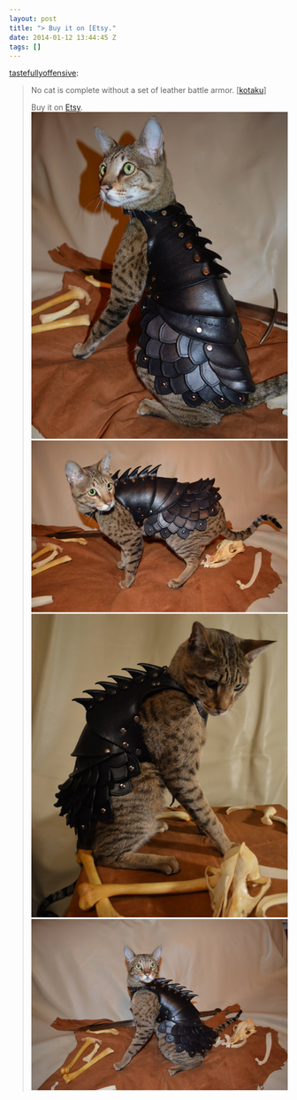 ```yaml
---
layout: post
title: "> Buy it on [Etsy."
date: 2014-01-12 13:44:45 Z
tags: []
---
```

[tastefullyoffensive](http://tumblr.tastefullyoffensive.com/post/72798325006/no-cat-is-complete-without-a-set-of-leather-battle):

> No cat is complete without a set of leather battle armor. \[[kotaku](http://kotaku.com/no-cat-is-complete-without-a-set-of-leather-battle-armo-1497856186)\]   
>   
> Buy it on [Etsy](http://www.etsy.com/listing/175112598/cat-battle-armor).
![](/media/2014/01/73087291198_0.jpg)
![](/media/2014/01/73087291198_1.jpg)
![](/media/2014/01/73087291198_2.jpg)
![](/media/2014/01/73087291198_3.jpg)
